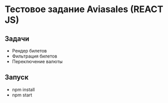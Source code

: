 # Тестовое задание Aviasales (REACT JS)

## Задачи

* Рендер билетов
* Фильтрация билетов
* Переключение валюты 

## Запуск

* npm install
* npm start



